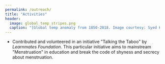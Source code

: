 ```yaml
---
permalink: /outreach/
title: "Activities"
header:
  image: global_temp_stripes.png
  caption: "[Global temp anomaly from 1850-2018. Image courtesy: Syed Hamid Ali](https://en.wikipedia.org/wiki/Warming_stripes)"
---
```

<html>
<head>
<style>
img {
  border-radius: 20px;
  padding: 15px;
  width:350px;
}


em1 { font-weight: bold; }
em2 { font-style: italic; }
em3 { font-weight: bold; font-style: italic;}
</style>
</head>
<body>
<!-- 
<img src="/images/personal/web_award.jpg" alt="Cloud1"  style="height:320px width:270px;" align="right"> -->

<ul>
  <li>Contributed and volunteered in an initiative <em1>"Talking the Taboo"</em1> by <em2>Learnmates Foundation</em2>. This particular initiative aims to mainstream "Menstruation" in education and break the code of shyness and secrecy about menstruation.</li>

<!-- <iframe width="520" height="350" id="video"
src="https://www.youtube.com/watch?v=ZM1MIxveHt4" >
</iframe> -->

</ul>  



